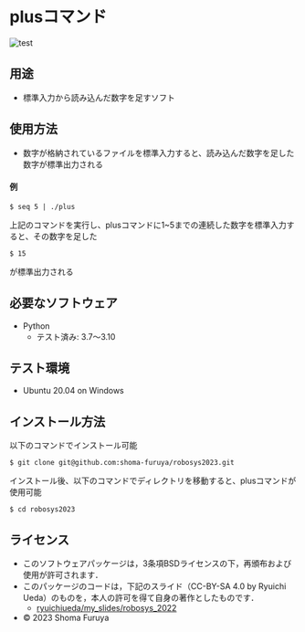 # plusコマンド
![test](https://github.com/shoma-furuya/robosys2023/actions/workflows/test.yml/badge.svg)

## 用途
* 標準入力から読み込んだ数字を足すソフト

## 使用方法
* 数字が格納されているファイルを標準入力すると、読み込んだ数字を足した数字が標準出力される


#### 例
```
$ seq 5 | ./plus
```
上記のコマンドを実行し、plusコマンドに1~5までの連続した数字を標準入力すると、その数字を足した
```
$ 15
```
が標準出力される


## 必要なソフトウェア
* Python
  * テスト済み: 3.7〜3.10

## テスト環境
* Ubuntu 20.04 on Windows

## インストール方法
以下のコマンドでインストール可能
```
$ git clone git@github.com:shoma-furuya/robosys2023.git
```
インストール後、以下のコマンドでディレクトリを移動すると、plusコマンドが使用可能
```
$ cd robosys2023
```
## ライセンス
* このソフトウェアパッケージは，3条項BSDライセンスの下，再頒布および使用が許可されます．
* このパッケージのコードは，下記のスライド（CC-BY-SA 4.0 by Ryuichi Ueda）のものを，本人の許可を得て自身の著作としたものです．
    * [ryuichiueda/my_slides/robosys_2022](https://github.com/ryuichiueda/my_slides/tree/master/robosys_2022)
* © 2023 Shoma Furuya
